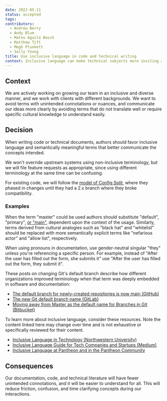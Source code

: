 ```yaml
---
date: 2022-05-11
status: accepted
tags:
contributors:
  - Andrew Berry
  - Andy Blum
  - Mateu Aguiló Bosch
  - Matthew Tift
  - Megh Plunkett
  - Sally Young
title: Use inclusive language in code and technical writing
context: Inclusive language can make technical subjects more inviting and understandable.
---
```

## Context
We are actively working on growing our team in an inclusive and diverse manner, and we work with clients with different backgrounds. We want to avoid terms with unintended connotations or nuances, and communicate our ideas more clearly by avoiding terms that do not translate well or require specific cultural knowledge to understand easily.

## Decision

When writing code or technical documents, authors should favor inclusive language and semantically meaningful terms that better communicate the concepts intended.

We won't override upstream systems using non-inclusive terminology, but we will file feature requests as appropriate, since using different terminology at the same time can be confusing.

For existing code, we will follow the [model of Config Split](https://www.drupal.org/project/config_split/issues/3191329), where they phased in changes until they had a 2.x branch where they broke compatibility.

### Examples

When the term "master" could be used authors should substitute "default", "primary", [or "main"](https://github.com/github/renaming), dependent upon the context of the usage. Similarly, terms derived from cultural analogies such as "black hat" and "whitelist" should be replaced with more semantically explicit terms like "nefarious actor" and "allow list", respectively.

When using pronouns in documentation, use gender-neutral singular "they" unless you're referencing a specific person. For example, instead of "After the user has filled out the form, she submits it" use "After the user has filled out the form, they submit it".

These posts on changing Git's default branch describe how different organizations improved terminology when that term was deeply embedded in software and documentation:

- [The default branch for newly-created repositories is now main (GitHub)](https://github.blog/changelog/2020-10-01-the-default-branch-for-newly-created-repositories-is-now-main/)
- [The new Git default branch name (GitLab)](https://about.gitlab.com/blog/2021/03/10/new-git-default-branch-name/)
- [Moving away from Master as the default name for Branches in Git (Bitbucket)](https://bitbucket.org/blog/moving-away-from-master-as-the-default-name-for-branches-in-git)

To learn more about inclusive language, consider these resources. Note the content linked here may change over time and is not exhaustive or specifically reviewed for their content.

- [Inclusive Language in Technology (Northwestern University)](https://www.it.northwestern.edu/about/it-projects/dei/glossary.html)
- [Inclusive Language Guide for Tech Companies and Startups (Medium)](https://medium.com/pm101/inclusive-language-guide-for-tech-companies-and-startups-f5b254d4a5b7)
- [Inclusive Language at Pantheon and in the Pantheon Community](https://pantheon.io/docs/inclusive-language)

##  Consequences

Our documentation, code, and technical literature will have fewer unintended connotations, and it will be easier to understand for all. This will reduce friction, confusion, and time clarifying concepts during our interactions.
